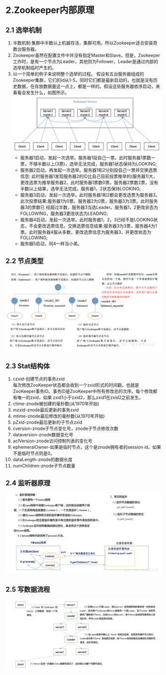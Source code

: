 # 2.Zookeeper内部原理
## 2.1 选举机制
1. 半数机制:集群中半数以上机器存活，集群可用。所以Zookeeper适合安装奇数台服务器。
2. Zookeeper虽然在配置文件中并没有指定Master和Slave。但是，Zookeeper工作时，是有一个节点为Leader，其他则为Follower，Leader是通过内部的选举机制临时产生的。
3. 以一个简单的例子来说明整个选举的过程。
假设有五台服务器组成的Zookeeper集群，它们的id从1-5，同时它们都是最新启动的，也就是没有历史数据，在存放数据量这一点上，都是一样的。假设这些服务器依序启动，来看看会发生什么，如图所示。  
![Zookeeper的选举机制](../pictures/第2章/2.1Zookeeper的选举机制.png)  
   - 服务器1启动，发起一次选举。服务器1投自己一票。此时服务器1票数一票，不够半数以上(3票)，选举无法完成，服务器1状态保持为LOOKING;  
   - 服务器2启动，再发起一次选举。服务器1和2分别投自己一票并交换选票信息: 此时服务器1发现服务器2的ID比自己目前投票推举的(服务器1)大，更改选票为推举服务器2。此时服务器1票数0票，服务器2票数2票，没有半数以上结果，选举无法完成，服务器1，2状态保持LOOKING;  
   - 服务器3启动，发起一次选举。此时服务器1和2都会更改选票为服务器3。此次投票结果:服务器1为0票，服务器2为0票，服务器3为3票。此时服务器3的票数已 经超过半数，服务器3当选Leader。服务器1，2更改状态为FOLLOWING，服务器3更改状态为LEADING;  
   - 服务器4启动，发起一次选举。此时服务器1，2，3已经不是LOOKING状态，不会更改选票信息。交换选票信息结果:服务器3为3票，服务器4为1票。此时服务器4服从多数，更改选票信息为服务器3，并更改状态为FOLLOWING;  
   - 服务器5启动，同4一样当小弟。  

## 2.2 节点类型
![Zookeeper的节点类型](../pictures/第2章/2.2Zookeeper的节点类型.png)

## 2.3 Stat结构体
1. czxid-创建节点的事务zxid  
每次修改ZooKeeper状态都会收到一个zxid形式的时间戳，也就是ZooKeeper事务ID。事务ID是ZooKeeper中所有修改总的次序。每个修改都有唯一的zxid，如果 zxid1小于zxid2，那么zxid1在zxid2之前发生。  
2. ctime-znode被创建的毫秒数(从1970年开始)
3. mzxid-znode最后更新的事务zxid
4. mtime-znode最后修改的毫秒数(从1970年开始)
5. pZxid-znode最后更新的子节点zxid
6. cversion-znode子节点变化号，znode子节点修改次数
7. dataversion-znode数据变化号
8. aclVersion-znode访问控制列表的变化号
9. ephemeralOwner-如果是临时节点，这个是znode拥有者的session id。如果不是临时节点则是0。
10. dataLength-znode的数据长度
11. numChildren-znode子节点数量

## 2.4 监听器原理
![Zookeeper监听器原理](../pictures/第2章/2.4Zookeeper监听器原理.png)  

## 2.5 写数据流程
![Zookeeper写数据流程](../pictures/第2章/2.5Zookeeper写数据流程.png)

